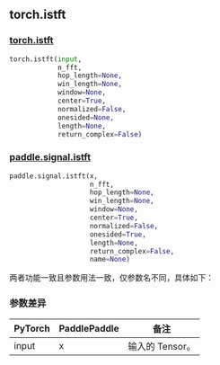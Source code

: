 ## torch.istft
### [torch.istft](https://pytorch.org/docs/stable/generated/torch.istft.html?highlight=istft#torch.istft)

```python
torch.istft(input,
            n_fft,
            hop_length=None,
            win_length=None,
            window=None,
            center=True,
            normalized=False,
            onesided=None,
            length=None,
            return_complex=False)
```

### [paddle.signal.istft](https://www.paddlepaddle.org.cn/documentation/docs/zh/api/paddle/signal/istft_cn.html#istft)

```python
paddle.signal.istft(x,
                    n_fft,
                    hop_length=None,
                    win_length=None,
                    window=None,
                    center=True,
                    normalized=False,
                    onesided=True,
                    length=None,
                    return_complex=False,
                    name=None)
```

两者功能一致且参数用法一致，仅参数名不同，具体如下：
### 参数差异
| PyTorch       | PaddlePaddle | 备注                                                   |
| ------------- | ------------ | ------------------------------------------------------ |
| input         | x            | 输入的 Tensor。                   |
